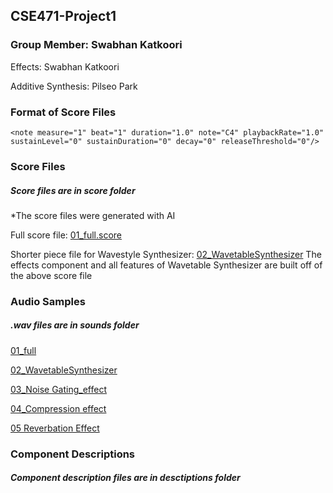 ## CSE471-Project1
### Group Member: Swabhan Katkoori
Effects: Swabhan Katkoori

Additive Synthesis: Pilseo Park

### Format of Score Files
	<note measure="1" beat="1" duration="1.0" note="C4" playbackRate="1.0" sustainLevel="0" sustainDuration="0" decay="0" releaseThreshold="0"/>


### Score Files
##### Score files are in score folder
*The score files were generated with AI

Full score file: [01_full.score](https://github.com/bbakpil/CSE471-Project1/blob/main/scores/01_full.score)

Shorter piece file for Wavestyle Synthesizer: [02_WavetableSynthesizer](https://github.com/SwabhanKatkoori/Project1/blob/main/Scores/wavetableSynth.score)
The effects component and all features of Wavetable Synthesizer are built off of the above score file

### Audio Samples
##### .wav files are in sounds folder

[01_full](https://github.com/bbakpil/CSE471-Project1/assets/144920495/f19dff84-7ff0-4d3f-b6bd-acb6aa275091)

[02_WavetableSynthesizer](https://github.com/SwabhanKatkoori/Project1/blob/main/Sounds/wavetableSynth.wav)

[03_Noise Gating_effect](https://github.com/SwabhanKatkoori/Project1/blob/main/Sounds/wavetableSynthNoiseGate.wav)

[04_Compression effect](https://github.com/SwabhanKatkoori/Project1/blob/main/Sounds/wavetableSynthCompress.wav)

[05 Reverbation Effect](https://github.com/SwabhanKatkoori/Project1/blob/main/Sounds/wavetableSynthReverb.wav)


### Component Descriptions
##### Component description files are in desctiptions folder
